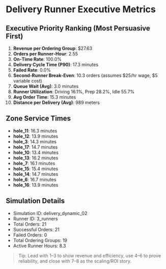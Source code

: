 # Delivery Runner Executive Metrics

## Executive Priority Ranking (Most Persuasive First)
1. **Revenue per Ordering Group**: $27.63
2. **Orders per Runner‑Hour**: 2.55
3. **On‑Time Rate**: 100.0%
4. **Delivery Cycle Time (P90)**: 17.3 minutes
5. **Failed Rate**: 0.0%
6. **Second‑Runner Break‑Even**: 10.3 orders (assumes $25/hr wage, $5 variable cost)
7. **Queue Wait (Avg)**: 3.0 minutes
8. **Runner Utilization**: Driving 16.1%, Prep 28.2%, Idle 55.7%
9. **Avg Order Time**: 15.3 minutes
10. **Distance per Delivery (Avg)**: 989 meters

## Zone Service Times
- **hole_11**: 16.3 minutes
- **hole_12**: 13.9 minutes
- **hole_3**: 14.3 minutes
- **hole_17**: 14.7 minutes
- **hole_10**: 13.4 minutes
- **hole_13**: 16.2 minutes
- **hole_7**: 16.1 minutes
- **hole_15**: 15.4 minutes
- **hole_14**: 14.7 minutes
- **hole_6**: 16.7 minutes
- **hole_16**: 13.9 minutes


## Simulation Details
- Simulation ID: delivery_dynamic_02
- Runner ID: 3_runners
- Total Orders: 21
- Successful Orders: 21
- Failed Orders: 0
- Total Ordering Groups: 19
- Active Runner Hours: 8.3

> Tip: Lead with 1–3 to show revenue and efficiency, use 4–6 to prove reliability, and close with 7–8 as the scaling/ROI story.

